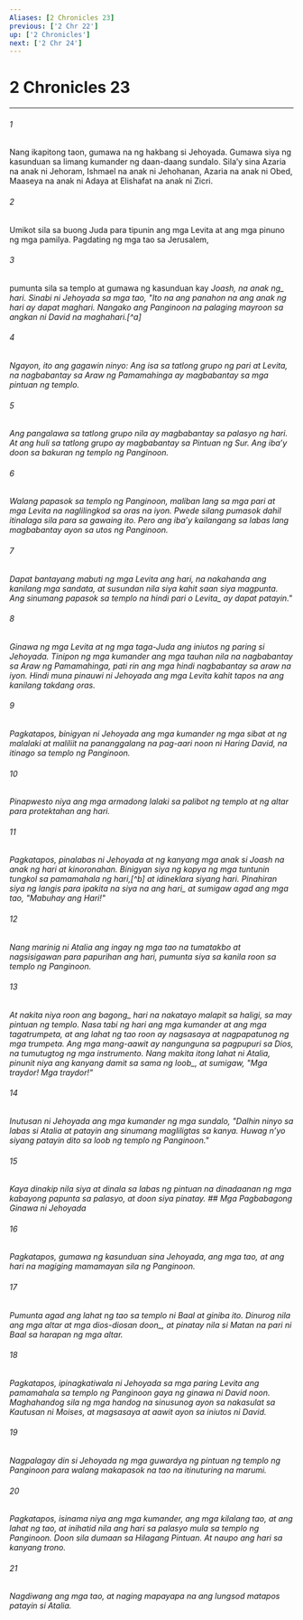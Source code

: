 ```yaml
---
Aliases: [2 Chronicles 23]
previous: ['2 Chr 22']
up: ['2 Chronicles']
next: ['2 Chr 24']
---
```

# 2 Chronicles 23

***






















###### 1 










Nang ikapitong taon, gumawa na ng hakbang si Jehoyada. Gumawa siya ng kasunduan sa limang kumander ng daan-daang sundalo. Silaʼy sina Azaria na anak ni Jehoram, Ishmael na anak ni Jehohanan, Azaria na anak ni Obed, Maaseya na anak ni Adaya at Elishafat na anak ni Zicri. 





















###### 2 










Umikot sila sa buong Juda para tipunin ang mga Levita at ang mga pinuno ng mga pamilya. Pagdating ng mga tao sa Jerusalem, 





















###### 3 










pumunta sila sa templo at gumawa ng kasunduan kay <i class="trans-change">Joash, na anak ng_ hari. Sinabi ni Jehoyada sa mga tao, "Ito na ang panahon na ang anak ng hari ay dapat maghari. Nangako ang Panginoon na palaging mayroon sa angkan ni David na maghahari.[^a] 





















###### 4 










Ngayon, ito ang gagawin ninyo: Ang isa sa tatlong grupo ng pari at Levita, na nagbabantay sa Araw ng Pamamahinga ay magbabantay sa mga pintuan ng templo. 





















###### 5 










Ang pangalawa sa tatlong grupo nila ay magbabantay sa palasyo ng hari. At ang huli sa tatlong grupo ay magbabantay sa Pintuan ng Sur. Ang ibaʼy doon sa bakuran ng templo ng Panginoon. 





















###### 6 










Walang papasok sa templo ng Panginoon, maliban lang sa mga pari at mga Levita na naglilingkod sa oras na iyon. Pwede silang pumasok dahil itinalaga sila para sa gawaing ito. Pero ang ibaʼy kailangang sa labas lang magbabantay ayon sa utos ng Panginoon. 





















###### 7 










Dapat bantayang mabuti ng mga Levita ang hari, na nakahanda ang kanilang mga sandata, at susundan nila siya kahit saan siya magpunta. Ang sinumang papasok sa templo <i class="trans-change">na hindi pari o Levita_ ay dapat patayin." 





















###### 8 










Ginawa ng mga Levita at ng mga taga-Juda ang iniutos ng paring si Jehoyada. Tinipon ng mga kumander ang mga tauhan nila na nagbabantay sa Araw ng Pamamahinga, pati rin ang mga hindi nagbabantay sa araw na iyon. Hindi muna pinauwi ni Jehoyada ang mga Levita kahit tapos na ang kanilang takdang oras. 





















###### 9 










Pagkatapos, binigyan ni Jehoyada ang mga kumander ng mga sibat at ng malalaki at maliliit na pananggalang na pag-aari noon ni Haring David, na itinago sa templo ng Panginoon. 





















###### 10 










Pinapwesto niya ang mga armadong lalaki sa palibot ng templo at ng altar para protektahan ang hari. 





















###### 11 










Pagkatapos, pinalabas ni Jehoyada at ng kanyang mga anak si Joash na anak ng hari at kinoronahan. Binigyan siya ng kopya ng mga tuntunin tungkol sa pamamahala ng hari,[^b] at idineklara siyang hari. Pinahiran siya ng langis <i class="trans-change">para ipakita na siya na ang hari_ at sumigaw agad ang mga tao, "Mabuhay ang Hari!" 





















###### 12 










Nang marinig ni Atalia ang ingay ng mga tao na tumatakbo at nagsisigawan para papurihan ang hari, pumunta siya sa kanila roon sa templo ng Panginoon. 





















###### 13 










At nakita niya roon ang <i class="trans-change">bagong_ hari na nakatayo malapit sa haligi, sa may pintuan ng templo. Nasa tabi ng hari ang mga kumander at ang mga tagatrumpeta, at ang lahat ng tao roon ay nagsasaya at nagpapatunog ng mga trumpeta. Ang mga mang-aawit ay nangunguna sa pagpupuri sa Dios, na tumutugtog ng mga instrumento. Nang makita itong lahat ni Atalia, pinunit niya ang kanyang damit <i class="trans-change">sa sama ng loob_, at sumigaw, "Mga traydor! Mga traydor!" 





















###### 14 










Inutusan ni Jehoyada ang mga kumander ng mga sundalo, "Dalhin ninyo sa labas si Atalia at patayin ang sinumang magliligtas sa kanya. Huwag nʼyo siyang patayin dito sa loob ng templo ng Panginoon." 





















###### 15 










Kaya dinakip nila siya at dinala sa labas ng pintuan na dinadaanan ng mga kabayong papunta sa palasyo, at doon siya pinatay. ## Mga Pagbabagong Ginawa ni Jehoyada 





















###### 16 










Pagkatapos, gumawa ng kasunduan sina Jehoyada, ang mga tao, at ang hari na magiging mamamayan sila ng Panginoon. 





















###### 17 










Pumunta agad ang lahat ng tao sa templo ni Baal at giniba ito. Dinurog nila ang mga altar at mga dios-diosan <i class="trans-change">doon_, at pinatay nila si Matan na pari ni Baal sa harapan ng mga altar. 





















###### 18 










Pagkatapos, ipinagkatiwala ni Jehoyada sa mga paring Levita ang pamamahala sa templo ng Panginoon gaya ng ginawa ni David noon. Maghahandog sila ng mga handog na sinusunog ayon sa nakasulat sa Kautusan ni Moises, at magsasaya at aawit ayon sa iniutos ni David. 





















###### 19 










Nagpalagay din si Jehoyada ng mga guwardya ng pintuan ng templo ng Panginoon para walang makapasok na tao na itinuturing na marumi. 





















###### 20 










Pagkatapos, isinama niya ang mga kumander, ang mga kilalang tao, at ang lahat ng tao, at inihatid nila ang hari sa palasyo mula sa templo ng Panginoon. Doon sila dumaan sa Hilagang Pintuan. At naupo ang hari sa kanyang trono. 





















###### 21 










Nagdiwang ang mga tao, at naging mapayapa na ang lungsod matapos patayin si Atalia.
